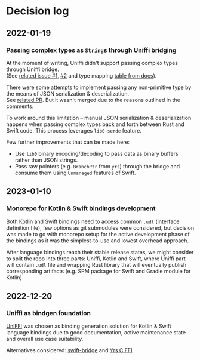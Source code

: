 # Decision log

## 2022-01-19

### Passing complex types as `String`s through Uniffi bridging

At the moment of writing, Uniffi didn't support passing complex types through Uniffi bridge.  
(See [related issue #1](https://github.com/mozilla/uniffi-rs/issues/411), [#2](https://github.com/mozilla/uniffi-rs/issues/348)
and type mapping [table from docs](https://mozilla.github.io/uniffi-rs/udl/builtin_types.html)).

There were some attempts to implement passing any non-primitive type by the means of JSON serialization & deserialization.  
See [related PR](https://github.com/mozilla/uniffi-rs/pull/440). But it wasn't merged due to the reasons outlined in the comments.

To work around this limitation – manual JSON serialization & deserialization happens when passing complex types back and forth
between Rust and Swift code. This process leverages `lib0-serde` feature.

Few further improvements that can be made here: 
- Use `lib0` binary encoding/decoding to pass data as binary buffers rather than JSON strings.
- Pass raw pointers (e.g. `BranchPtr` from `yrs`) through the bridge and consume them using `Unmanaged` features of Swift.

## 2023-01-10

### Monorepo for Kotlin & Swift bindings development

Both Kotlin and Swift bindings need to access common `.udl` (interface definition file),
few options as git submodules were considered, but decision was made to go with
monorepo setup for the active development phase of the bindings as it was the simplest-to-use
and lowest overhead approach.

After language bindings reach their stable release states, we might consider to split the repo
into three parts: Uniffi, Kotlin and Swift, where Uniffi part will contain `.udl` file and
wrapping Rust library that will eventually publish corresponding artifacts 
(e.g. SPM package for Swift and Gradle module for Kotlin)

## 2022-12-20

### Uniffi as bindgen foundation

[UniFFI](https://mozilla.github.io/uniffi-rs/) was chosen as binding generation solution
for Kotlin & Swift language bindings due to good documentation, active maintenance state and overall
use case suitability.

Alternatives considered: [swift-bridge](https://github.com/chinedufn/swift-bridge) and [Yrs C FFI](https://github.com/y-crdt/y-crdt/tree/main/yffi)
